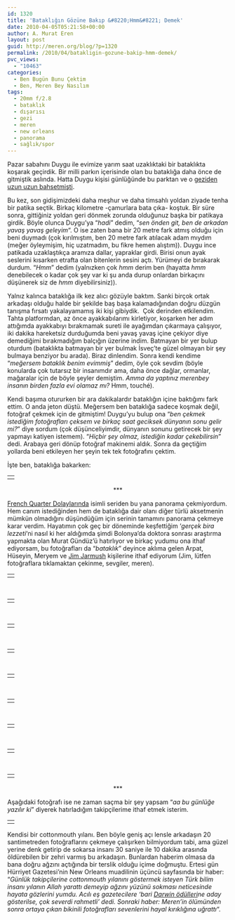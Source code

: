 ```yaml
---
id: 1320
title: 'Bataklığın Gözüne Bakıp &#8220;Hmm&#8221; Demek'
date: 2010-04-05T05:21:58+00:00
author: A. Murat Eren
layout: post
guid: http://meren.org/blog/?p=1320
permalink: /2010/04/batakligin-gozune-bakip-hmm-demek/
pvc_views:
  - "10463"
categories:
  - Ben Bugün Bunu Çektim
  - Ben, Meren Bey Nasılım
tags:
  - 20mm f/2.8
  - bataklık
  - dışarısı
  - gezi
  - meren
  - new orleans
  - panorama
  - sağlık/spor
---
```

Pazar sabahını Duygu ile evimize yarım saat uzaklıktaki bir bataklıkta koşarak geçirdik. Bir milli parkın içerisinde olan bu bataklığa daha önce de gitmiştik aslında. Hatta Duygu kişisi günlüğünde bu parktan ve o [geziden uzun uzun bahsetmişti](http://www.biyolokum.com/2007/11/planet-earth-duyduk-duymadik-demeyin-hayatin-anlamini-buldum/).

Bu kez, son gidişimizdeki daha meşhur ve daha timsahlı yoldan ziyade tenha bir patika seçtik. Birkaç kilometre -çamurlara bata çıka- koştuk. Bir süre sonra, gittiğiniz yoldan geri dönmek zorunda olduğunuz başka bir patikaya girdik. Böyle olunca Duygu&#8217;ya &#8220;_hadi_&#8221; dedim, &#8220;_sen önden git, ben de arkadan yavaş yavaş geleyim_&#8220;. O ise zaten bana bir 20 metre fark atmış olduğu için beni duymadı (çok kırılmıştım, ben 20 metre fark atılacak adam mıydım (meğer öyleymişim, hiç uzatmadım, bu fikre hemen alıştım)). Duygu ince patikada uzaklaştıkça aramıza dallar, yapraklar girdi. Birisi onun ayak seslerini kısarken etrafta olan bitenlerin sesini açtı. Yürümeyi de bırakarak durdum. &#8220;_Hmm_&#8221; dedim (yalnızken çok _hmm_ derim ben (hayatta _hmm_ denebilecek o kadar çok şey var ki şu anda durup onlardan birkaçını düşünerek siz de _hmm_ diyebilirsiniz)).

Yalnız kalınca bataklığa ilk kez alıcı gözüyle baktım. Sanki birçok ortak arkadaşı olduğu halde bir şekilde baş başa kalamadığından doğru düzgün tanışma fırsatı yakalayamamış iki kişi gibiydik.  Çok derinden etkilendim. Tahta platformdan, az önce ayakkabılarımı kirletiyor, koşarken her adım attığımda ayakkabıyı bırakmamak sureti ile ayağımdan çıkarmaya çalışıyor, iki dakika hareketsiz durduğumda beni yavaş yavaş içine çekiyor diye demediğimi bırakmadığım balçığın üzerine indim. Batmayan bir yer bulup oturdum (bataklıkta batmayan bir yer bulmak İsveç&#8217;te güzel olmayan bir şey bulmaya benziyor bu arada). Biraz dinlendim. Sonra kendi kendime &#8220;_meğersem bataklık benim evimmiş_&#8221; dedim, öyle çok sevdim (böyle konularda çok tutarsız bir insanımdır ama, daha önce dağlar, ormanlar, mağaralar için de böyle şeyler demiştim. _Amma da yaptınız merenbey insanın birden fazla evi olamaz mı?_ Hmm, touché).

Kendi başıma otururken bir ara dakikalardır bataklığın içine baktığımı fark ettim. O anda jeton düştü. Meğersem ben bataklığa sadece koşmak değil, fotoğraf çekmek için de gitmiştim! Duygu&#8217;yu bulup ona &#8220;_ben çekmek istediğim fotoğrafları çeksem ve birkaç saat geciksek dünyanın sonu gelir mi?_&#8221; diye sordum (çok düşünceliyimdir, dünyanın sonunu getirecek bir şey yapmayı katiyen istemem). &#8220;_Hiçbir şey olmaz, istediğin kadar çekebilirsin_&#8221; dedi. Arabaya geri dönüp fotoğraf makinemi aldık. Sonra da geçtiğim yollarda beni etkileyen her şeyin tek tek fotoğrafını çektim.

İşte ben, bataklığa bakarken:

<table border="0" width="100%">
  <tr>
    <td align="center">
      <img src="http://lh4.ggpht.com/_x7Afx6WcB1c/S7kkzKuOLvI/AAAAAAAAIr0/CdEc974qCn8/s800/swamp-me.jpg" alt="" />
    </td>
  </tr>
</table>

<p style="text-align: center;">
  ***
</p>

[French Quarter Dolaylarında](http://meren.org/2009/08/in-the-neighborhood-of-french-quarter/) isimli seriden bu yana panorama çekmiyordum. Hem canım istediğinden hem de bataklığa dair olanı diğer türlü aksetmenin mümkün olmadığını düşündüğüm için serinin tamamını panorama çekmeye karar verdim. Hayatımın çok geç bir döneminde keşfettiğim &#8216;_gerçek bira lezzeti_&#8216;ni nasıl ki her aldığımda şimdi Bolonya&#8217;da doktora sonrası araştırma yapmakta olan Murat Gündüz&#8217;ü hatırlıyor ve birkaç yudumu ona ithaf ediyorsam, bu fotoğrafları da &#8220;_bataklık_&#8221; deyince aklıma gelen Arpat, Hüseyin, Meryem ve [Jim Jarmush](http://www.imdb.com/title/tt0090967/) kişilerine ithaf ediyorum (Jim, lütfen fotoğraflara tıklamaktan çekinme, sevgiler, meren).

<table border="0" width="100%">
  <tr>
    <td align="center">
      <a title="02" rel="lightbox-swamp" href="http://lh3.ggpht.com/_x7Afx6WcB1c/S7kk9rVTsmI/AAAAAAAAIss/Ouyw8TcuobI/s1280/swamp-panorama-1200px-02.jpg"><img src="http://lh6.ggpht.com/_x7Afx6WcB1c/S7kkx69dwVI/AAAAAAAAIro/Y5997i3UVzU/s800/swamp-panorama-800px-02.jpg" alt="" /></a>
    </td>
  </tr>
</table>

<br class="blank" />

<table border="0" width="100%">
  <tr>
    <td align="center">
      <a title="03" rel="lightbox-swamp" href="http://lh4.ggpht.com/_x7Afx6WcB1c/S7klALZOahI/AAAAAAAAIs0/fme0VTpYUjQ/s1280/swamp-panorama-1200px-03.jpg"><img src="http://lh4.ggpht.com/_x7Afx6WcB1c/S7kkxX2Fl9I/AAAAAAAAIrk/SFiTouY9E0w/s800/swamp-panorama-800px-03.jpg" alt="" /></a>
    </td>
  </tr>
</table>

<br class="blank" />

<table border="0" width="100%">
  <tr>
    <td align="center">
      <a title="08" rel="lightbox-swamp" href="http://lh3.ggpht.com/_x7Afx6WcB1c/S7kk6lFTMMI/AAAAAAAAIsU/JqrJFEBe2wk/s1280/swamp-panorama-1200px-08.jpg"><img src="http://lh6.ggpht.com/_x7Afx6WcB1c/S7kkwuPKuTI/AAAAAAAAIrY/jDjaPb9jHUs/s800/swamp-panorama-800px-08.jpg" alt="" /></a>
    </td>
  </tr>
</table>

<br class="blank" />

<table border="0" width="100%">
  <tr>
    <td align="center">
      <a title="05" rel="lightbox-swamp" href="http://lh4.ggpht.com/_x7Afx6WcB1c/S7kk88IjpRI/AAAAAAAAIso/3PPH-qYGWe8/s1280/swamp-panorama-1200px-05.jpg"><img src="http://lh5.ggpht.com/_x7Afx6WcB1c/S7kkvfm2BoI/AAAAAAAAIrM/MiehwFT9dms/s800/swamp-panorama-800px-05.jpg" alt="" /></a>
    </td>
  </tr>
</table>

<br class="blank" />

<table border="0" width="100%">
  <tr>
    <td align="center">
      <a title="06" rel="lightbox-swamp" href="http://lh6.ggpht.com/_x7Afx6WcB1c/S7kk8cqzbiI/AAAAAAAAIsk/QTO96dWpw8o/s1280/swamp-panorama-1200px-06.jpg"><img src="http://lh4.ggpht.com/_x7Afx6WcB1c/S7kkwCdS6dI/AAAAAAAAIrQ/BXFH3KxIA6A/s800/swamp-panorama-800px-06.jpg" alt="" /></a>
    </td>
  </tr>
</table>

<br class="blank" />

<table border="0" width="100%">
  <tr>
    <td align="center">
      <a title="10" rel="lightbox-swamp" href="http://lh4.ggpht.com/_x7Afx6WcB1c/S7kk6PJ2IiI/AAAAAAAAIsQ/iaNCu2Q_Vy0/s1280/swamp-panorama-1200px-10.jpg"><img src="http://lh3.ggpht.com/_x7Afx6WcB1c/S7kkxF6x1jI/AAAAAAAAIrg/bsyjSdZale4/s800/swamp-panorama-800px-10.jpg" alt="" /></a>
    </td>
  </tr>
</table>

<br class="blank" />

<table border="0" width="100%">
  <tr>
    <td align="center">
      <a title="07" rel="lightbox-swamp" href="http://lh3.ggpht.com/_x7Afx6WcB1c/S7kk7oGTPnI/AAAAAAAAIsc/nBg8JcaYESY/s1280/swamp-panorama-1200px-07.jpg"><img src="http://lh4.ggpht.com/_x7Afx6WcB1c/S7kkwTjdUHI/AAAAAAAAIrU/SufCpYabBWQ/s800/swamp-panorama-800px-07.jpg" alt="" /></a>
    </td>
  </tr>
</table>

<br class="blank" />

<table border="0" width="100%">
  <tr>
    <td align="center">
      <a title="11" rel="lightbox-swamp" href="http://lh6.ggpht.com/_x7Afx6WcB1c/S7kk7IcMBoI/AAAAAAAAIsY/aqDyAFjhKv8/s1280/swamp-panorama-1200px-11.jpg"><img src="http://lh6.ggpht.com/_x7Afx6WcB1c/S7kkyYnX1gI/AAAAAAAAIrs/tg7T6nteMV8/s800/swamp-panorama-800px-11.jpg" alt="" /></a>
    </td>
  </tr>
</table>

<br class="blank" />

<table border="0" width="100%">
  <tr>
    <td align="center">
      <a title="01" rel="lightbox-swamp" href="http://lh4.ggpht.com/_x7Afx6WcB1c/S7kk-lAwP2I/AAAAAAAAIsw/zwqIWkpzZJA/s1280/swamp-panorama-1200px-01.jpg"><img src="http://lh4.ggpht.com/_x7Afx6WcB1c/S7kkytvU3pI/AAAAAAAAIrw/zjIwy_JYpdk/s800/swamp-panorama-800px-01.jpg" alt="" /></a>
    </td>
  </tr>
</table>

<p style="text-align: center;">
  ***
</p>

Aşağıdaki fotoğrafı ise ne zaman saçma bir şey yapsam &#8220;_aa bu günlüğe yazılır ki_&#8221; diyerek hatırladığım takipçilerime ithaf etmek isterim.

<table border="0" width="100%">
  <tr>
    <td align="center">
      <img src="http://lh3.ggpht.com/_x7Afx6WcB1c/S7kkzQVou3I/AAAAAAAAIr4/KaUOVP8VUYA/s800/swamp-snake.jpg" alt="" />
    </td>
  </tr>
</table>

Kendisi bir cottonmouth yılanı. Ben böyle geniş açı lensle arkadaşın 20 santimetreden fotoğraflarını çekmeye çalışırken bilmiyordum tabi, ama güzel yerine denk getirip de sokarsa insanı 30 saniye ile 10 dakika arasında öldürebilen bir zehri varmış bu arkadaşın. Bunlardan haberim olmasa da bana doğru ağzını açtığında bir terslik olduğu içime doğmuştu. Ertesi gün Hürriyet Gazetesi&#8217;nin New Orleans muadilinin üçüncü sayfasında bir haber: &#8220;_Günlük takipçilerine cottonmouth yılanını göstermek isteyen Türk bilim insanı yılanın Allah yarattı demeyip ağzını yüzünü sokması neticesinde hayata gözlerini yumdu. Acılı eş gazetecilere &#8216;bari [Darwin ödülleri](http://www.darwinawards.com/)ne aday gösterilse, çok severdi rahmetli&#8217; dedi. Sonraki haber: Meren&#8217;in ölümünden sonra ortaya çıkan bikinili fotoğrafları sevenlerini hayal kırıklığına uğrattı_&#8220;.